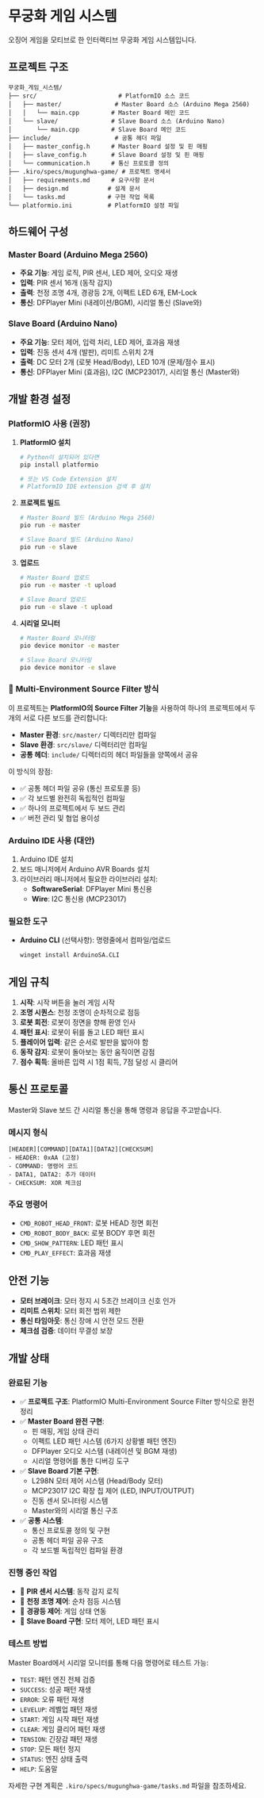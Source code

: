 # 무궁화 게임 시스템

오징어 게임을 모티브로 한 인터랙티브 무궁화 게임 시스템입니다.

## 프로젝트 구조

```
무궁화_게임_시스템/
├── src/                       # PlatformIO 소스 코드
│   ├── master/               # Master Board 소스 (Arduino Mega 2560)
│   │   └── main.cpp         # Master Board 메인 코드
│   └── slave/               # Slave Board 소스 (Arduino Nano)
│       └── main.cpp         # Slave Board 메인 코드
├── include/                  # 공통 헤더 파일
│   ├── master_config.h      # Master Board 설정 및 핀 매핑
│   ├── slave_config.h       # Slave Board 설정 및 핀 매핑
│   └── communication.h      # 통신 프로토콜 정의
├── .kiro/specs/mugunghwa-game/ # 프로젝트 명세서
│   ├── requirements.md      # 요구사항 문서
│   ├── design.md           # 설계 문서
│   └── tasks.md            # 구현 작업 목록
└── platformio.ini          # PlatformIO 설정 파일
```

## 하드웨어 구성

### Master Board (Arduino Mega 2560)
- **주요 기능**: 게임 로직, PIR 센서, LED 제어, 오디오 재생
- **입력**: PIR 센서 16개 (동작 감지)
- **출력**: 천정 조명 4개, 경광등 2개, 이펙트 LED 6개, EM-Lock
- **통신**: DFPlayer Mini (내레이션/BGM), 시리얼 통신 (Slave와)

### Slave Board (Arduino Nano)
- **주요 기능**: 모터 제어, 입력 처리, LED 제어, 효과음 재생
- **입력**: 진동 센서 4개 (발판), 리미트 스위치 2개
- **출력**: DC 모터 2개 (로봇 Head/Body), LED 10개 (문제/점수 표시)
- **통신**: DFPlayer Mini (효과음), I2C (MCP23017), 시리얼 통신 (Master와)

## 개발 환경 설정

### PlatformIO 사용 (권장)

1. **PlatformIO 설치**
   ```bash
   # Python이 설치되어 있다면
   pip install platformio
   
   # 또는 VS Code Extension 설치
   # PlatformIO IDE extension 검색 후 설치
   ```

2. **프로젝트 빌드**
   ```bash
   # Master Board 빌드 (Arduino Mega 2560)
   pio run -e master
   
   # Slave Board 빌드 (Arduino Nano)
   pio run -e slave
   ```

3. **업로드**
   ```bash
   # Master Board 업로드
   pio run -e master -t upload
   
   # Slave Board 업로드
   pio run -e slave -t upload
   ```

4. **시리얼 모니터**
   ```bash
   # Master Board 모니터링
   pio device monitor -e master
   
   # Slave Board 모니터링
   pio device monitor -e slave
   ```

### 🔧 **Multi-Environment Source Filter 방식**

이 프로젝트는 **PlatformIO의 Source Filter 기능**을 사용하여 하나의 프로젝트에서 두 개의 서로 다른 보드를 관리합니다:

- **Master 환경**: `src/master/` 디렉터리만 컴파일
- **Slave 환경**: `src/slave/` 디렉터리만 컴파일
- **공통 헤더**: `include/` 디렉터리의 헤더 파일들을 양쪽에서 공유

이 방식의 장점:
- ✅ 공통 헤더 파일 공유 (통신 프로토콜 등)
- ✅ 각 보드별 완전히 독립적인 컴파일
- ✅ 하나의 프로젝트에서 두 보드 관리
- ✅ 버전 관리 및 협업 용이성

### Arduino IDE 사용 (대안)

1. Arduino IDE 설치
2. 보드 매니저에서 Arduino AVR Boards 설치
3. 라이브러리 매니저에서 필요한 라이브러리 설치:
   - **SoftwareSerial**: DFPlayer Mini 통신용
   - **Wire**: I2C 통신용 (MCP23017)

### 필요한 도구

- **Arduino CLI** (선택사항): 명령줄에서 컴파일/업로드
  ```bash
  winget install ArduinoSA.CLI
  ```

## 게임 규칙

1. **시작**: 시작 버튼을 눌러 게임 시작
2. **조명 시퀀스**: 천정 조명이 순차적으로 점등
3. **로봇 회전**: 로봇이 정면을 향해 환영 인사
4. **패턴 표시**: 로봇이 뒤를 돌고 LED 패턴 표시
5. **플레이어 입력**: 같은 순서로 발판을 밟아야 함
6. **동작 감지**: 로봇이 돌아보는 동안 움직이면 감점
7. **점수 획득**: 올바른 입력 시 1점 획득, 7점 달성 시 클리어

## 통신 프로토콜

Master와 Slave 보드 간 시리얼 통신을 통해 명령과 응답을 주고받습니다.

### 메시지 형식
```
[HEADER][COMMAND][DATA1][DATA2][CHECKSUM]
- HEADER: 0xAA (고정)
- COMMAND: 명령어 코드
- DATA1, DATA2: 추가 데이터
- CHECKSUM: XOR 체크섬
```

### 주요 명령어
- `CMD_ROBOT_HEAD_FRONT`: 로봇 HEAD 정면 회전
- `CMD_ROBOT_BODY_BACK`: 로봇 BODY 후면 회전
- `CMD_SHOW_PATTERN`: LED 패턴 표시
- `CMD_PLAY_EFFECT`: 효과음 재생

## 안전 기능

- **모터 브레이크**: 모터 정지 시 5초간 브레이크 신호 인가
- **리미트 스위치**: 모터 회전 범위 제한
- **통신 타임아웃**: 통신 장애 시 안전 모드 전환
- **체크섬 검증**: 데이터 무결성 보장

## 개발 상태

### 완료된 기능
- ✅ **프로젝트 구조**: PlatformIO Multi-Environment Source Filter 방식으로 완전 정리
- ✅ **Master Board 완전 구현**: 
  - 핀 매핑, 게임 상태 관리
  - 이펙트 LED 패턴 시스템 (6가지 상황별 패턴 엔진)
  - DFPlayer 오디오 시스템 (내레이션 및 BGM 재생)
  - 시리얼 명령어를 통한 디버깅 도구
- ✅ **Slave Board 기본 구현**:
  - L298N 모터 제어 시스템 (Head/Body 모터)
  - MCP23017 I2C 확장 칩 제어 (LED, INPUT/OUTPUT)
  - 진동 센서 모니터링 시스템
  - Master와의 시리얼 통신 구조
- ✅ **공통 시스템**:
  - 통신 프로토콜 정의 및 구현
  - 공통 헤더 파일 공유 구조
  - 각 보드별 독립적인 컴파일 환경

### 진행 중인 작업
- 🔄 **PIR 센서 시스템**: 동작 감지 로직
- 🔄 **천정 조명 제어**: 순차 점등 시스템
- 🔄 **경광등 제어**: 게임 상태 연동
- 🔄 **Slave Board 구현**: 모터 제어, LED 패턴 표시

### 테스트 방법

Master Board에서 시리얼 모니터를 통해 다음 명령어로 테스트 가능:
- `TEST`: 패턴 엔진 전체 검증
- `SUCCESS`: 성공 패턴 재생
- `ERROR`: 오류 패턴 재생
- `LEVELUP`: 레벨업 패턴 재생
- `START`: 게임 시작 패턴 재생
- `CLEAR`: 게임 클리어 패턴 재생
- `TENSION`: 긴장감 패턴 재생
- `STOP`: 모든 패턴 정지
- `STATUS`: 엔진 상태 출력
- `HELP`: 도움말

자세한 구현 계획은 `.kiro/specs/mugunghwa-game/tasks.md` 파일을 참조하세요.